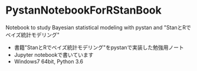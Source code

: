 # PystanNotebookForRStanBook
Notebook to study Bayesian statistical modeling with pystan and "StanとRでベイズ統計モデリング"
* 書籍"StanとRでベイズ統計モデリング"をpystanで実装した勉強用ノート
* Jupyter notebookで書いています
* Windows7 64bit, Python 3.6

